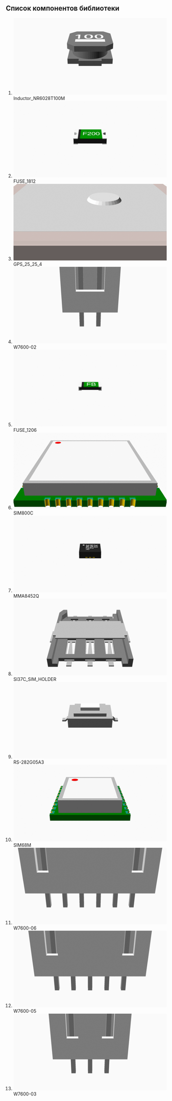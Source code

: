 ## Список компонентов библиотеки

1. ![Inductor_NR6028T100M](images/Inductor_NR6028T100M.gif) Inductor_NR6028T100M
1. ![FUSE_1812](images/FUSE_1812.gif) FUSE_1812
1. ![GPS_25_25_4](images/GPS_25_25_4.gif) GPS_25_25_4
1. ![W7600-02](images/W7600-02.gif) W7600-02
1. ![FUSE_1206](images/FUSE_1206.gif) FUSE_1206
1. ![SIM800C](images/SIM800C.gif) SIM800C
1. ![MMA8452Q](images/MMA8452Q.gif) MMA8452Q
1. ![SI37C_SIM_HOLDER](images/SI37C_SIM_HOLDER.gif) SI37C_SIM_HOLDER
1. ![RS-282G05A3](images/RS-282G05A3.gif) RS-282G05A3
1. ![SIM68M](images/SIM68M.gif) SIM68M
1. ![W7600-06](images/W7600-06.gif) W7600-06
1. ![W7600-05](images/W7600-05.gif) W7600-05
1. ![W7600-03](images/W7600-03.gif) W7600-03
